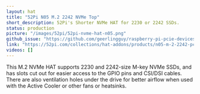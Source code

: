 ```yaml
---
layout: hat
title: "52Pi N05 M.2 2242 NVMe Top"
short_description: 52Pi's Shorter NVMe HAT for 2230 or 2242 SSDs.
status: production
picture: "/images/52pi/52pi-nvme-hat-n05.png"
github_issue: "https://github.com/geerlingguy/raspberry-pi-pcie-devices/issues/569"
link: "https://52pi.com/collections/hat-addons/products/n05-m-2-2242-pcie-to-nvme-top"
videos: []
---
```

This M.2 NVMe HAT supports 2230 and 2242-size M-key NVMe SSDs, and has slots cut out for easier access to the GPIO pins and CSI/DSI cables. There are also ventilation holes under the drive for better airflow when used with the Active Cooler or other fans or heatsinks.
